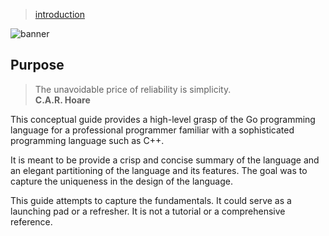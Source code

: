 > [introduction](./)

![banner](/go/photos/banner.png)

## Purpose

> The unavoidable price of reliability is simplicity.  
> **C.A.R. Hoare**

This conceptual guide provides a high-level grasp of the Go programming language for a professional programmer familiar with a sophisticated programming language such as C++.

It is meant to be provide a crisp and concise summary of the language and an elegant partitioning of the language and its features.  The goal was to capture the uniqueness in the design of the language.

This guide attempts to capture the fundamentals.  It could serve as a launching pad or a refresher.  It is not a tutorial or a comprehensive reference.

